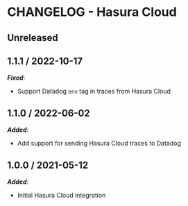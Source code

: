 # CHANGELOG - Hasura Cloud

## Unreleased

## 1.1.1 / 2022-10-17

***Fixed***:

* Support Datadog `env` tag in traces from Hasura Cloud

## 1.1.0 / 2022-06-02

***Added***:

* Add support for sending Hasura Cloud traces to Datadog

## 1.0.0 / 2021-05-12

***Added***:

* Initial Hasura Cloud integration
